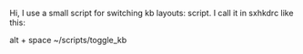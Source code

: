 Hi, I use a small script for switching kb layouts: script. I call it in sxhkdrc like this:

alt + space
     ~/scripts/toggle_kb
